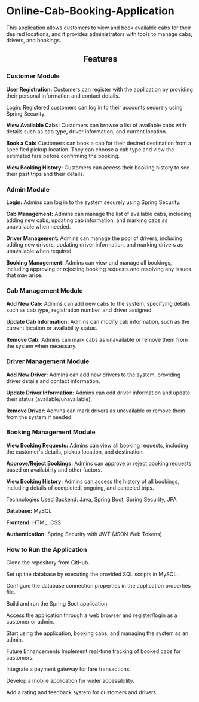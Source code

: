 # Online-Cab-Booking-Application
This application allows customers to view and book available cabs for their desired locations, and it provides administrators with tools to manage cabs, drivers, and bookings. 
 <h2 align="center">Features </h2>
<h3>Customer Module</h3>
<!--  <br /> -->
<b>  User Registration: </b>  Customers can register with the application by providing their personal information and contact details.

Login: Registered customers can log in to their accounts securely using Spring Security.

<b>View Available Cabs:</b> Customers can browse a list of available cabs with details such as cab type, driver information, and current location.

<b>Book a Cab:</b> Customers can book a cab for their desired destination from a specified pickup location. They can choose a cab type and view the estimated fare before confirming the booking.

<b>View Booking History:</b> Customers can access their booking history to see their past trips and their details.

<h3>Admin Module</h3>
<b>Login:</b> Admins can log in to the system securely using Spring Security.

<b>Cab Management:</b> Admins can manage the list of available cabs, including adding new cabs, updating cab information, and marking cabs as unavailable when needed.

<b>Driver Management:</b> Admins can manage the pool of drivers, including adding new drivers, updating driver information, and marking drivers as unavailable when required.

<b>Booking Management:</b> Admins can view and manage all bookings, including approving or rejecting booking requests and resolving any issues that may arise.

<h3>Cab Management Module</h3>
<b>Add New Cab:</b> Admins can add new cabs to the system, specifying details such as cab type, registration number, and driver assigned.

<b>Update Cab Information:</b> Admins can modify cab information, such as the current location or availability status.

<b>Remove Cab:</b> Admins can mark cabs as unavailable or remove them from the system when necessary.

<h3>Driver Management Module</h3>
<b>Add New Driver:</b> Admins can add new drivers to the system, providing driver details and contact information.

<b>Update Driver Information:</b> Admins can edit driver information and update their status (available/unavailable).

<b>Remove Driver</b>: Admins can mark drivers as unavailable or remove them from the system if needed.

<h3>Booking Management Module</h3>
<b>View Booking Requests:</b> Admins can view all booking requests, including the customer's details, pickup location, and destination.

<b>Approve/Reject Bookings:</b> Admins can approve or reject booking requests based on availability and other factors.

<b>View Booking History:</b> Admins can access the history of all bookings, including details of completed, ongoing, and canceled trips.

Technologies Used
Backend: Java, Spring Boot, Spring Security, JPA

<b>Database:</b> MySQL

<b>Frontend:</b> HTML, CSS

<b>Authentication:</b> Spring Security with JWT (JSON Web Tokens)

<h3>How to Run the Application</h3>
Clone the repository from GitHub.

Set up the database by executing the provided SQL scripts in MySQL.

Configure the database connection properties in the application properties file.

Build and run the Spring Boot application.

Access the application through a web browser and register/login as a customer or admin.

Start using the application, booking cabs, and managing the system as an admin.

Future Enhancements
Implement real-time tracking of booked cabs for customers.

Integrate a payment gateway for fare transactions.

Develop a mobile application for wider accessibility.

Add a rating and feedback system for customers and drivers.
